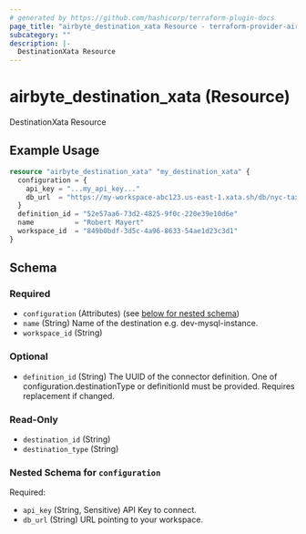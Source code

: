 ```yaml
---
# generated by https://github.com/hashicorp/terraform-plugin-docs
page_title: "airbyte_destination_xata Resource - terraform-provider-airbyte"
subcategory: ""
description: |-
  DestinationXata Resource
---
```


# airbyte_destination_xata (Resource)

DestinationXata Resource

## Example Usage

```terraform
resource "airbyte_destination_xata" "my_destination_xata" {
  configuration = {
    api_key = "...my_api_key..."
    db_url  = "https://my-workspace-abc123.us-east-1.xata.sh/db/nyc-taxi-fares:main"
  }
  definition_id = "52e57aa6-73d2-4825-9f0c-220e39e10d6e"
  name          = "Robert Mayert"
  workspace_id  = "849b0bdf-3d5c-4a96-8633-54ae1d23c3d1"
}
```

<!-- schema generated by tfplugindocs -->
## Schema

### Required

- `configuration` (Attributes) (see [below for nested schema](#nestedatt--configuration))
- `name` (String) Name of the destination e.g. dev-mysql-instance.
- `workspace_id` (String)

### Optional

- `definition_id` (String) The UUID of the connector definition. One of configuration.destinationType or definitionId must be provided. Requires replacement if changed.

### Read-Only

- `destination_id` (String)
- `destination_type` (String)

<a id="nestedatt--configuration"></a>
### Nested Schema for `configuration`

Required:

- `api_key` (String, Sensitive) API Key to connect.
- `db_url` (String) URL pointing to your workspace.


